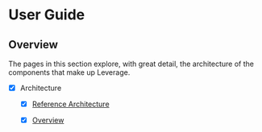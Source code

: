 # User Guide

## Overview
The pages in this section explore, with great detail, the architecture of the components that make up Leverage.

- [x] Architecture
    - [x] [Reference Architecture](architecture/target-architecture.md)
    - [x] [Overview](architecture/overview.md)
    
